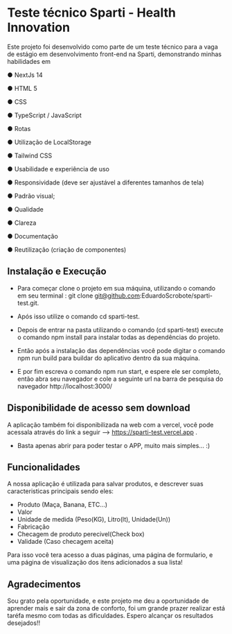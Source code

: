 
# Teste técnico Sparti - Health Innovation

Este projeto foi desenvolvido como parte de um teste técnico para a vaga de estágio em desenvolvimento front-end na Sparti, demonstrando minhas habilidades em

● NextJs 14

● HTML 5

● CSS

● TypeScript / JavaScript

● Rotas

● Utilização de LocalStorage

● Tailwind CSS

● Usabilidade e experiência de uso

● Responsividade (deve ser ajustável a diferentes tamanhos de tela)

● Padrão visual;

● Qualidade

● Clareza

● Documentação

● Reutilização (criação de componentes) 




## Instalação e Execução

- Para começar clone o projeto em sua máquina, utilizando o comando em seu terminal : 
    git clone git@github.com:EduardoScrobote/sparti-test.git.

- Após isso utilize o comando cd sparti-test.
- Depois de entrar na pasta utilizando o comando (cd sparti-test) execute o comando
    npm install para instalar todas as dependências do projeto.
- Então após a instalação das dependências você pode digitar o comando npm run build para buildar do aplicativo dentro da sua máquina.
- E por fim escreva o comando npm run start, e espere ele ser completo, então abra seu navegador e cole a seguinte url na barra de pesquisa do navegador http://localhost:3000/


## Disponibilidade de acesso sem download

A aplicação também foi disponibilizada na web com a vercel, você pode acessala através do link a seguir --> https://sparti-test.vercel.app .

- Basta apenas abrir para poder testar o APP, muito mais simples... :)
## Funcionalidades

A nossa aplicação é utilizada para salvar produtos, e descrever suas caracteristicas principais sendo eles: 

- Produto (Maça, Banana, ETC...)
- Valor
- Unidade de medida (Peso(KG), Litro(lt), Unidade(Un))
- Fabricação
- Checagem de produto perecivel(Check box)
- Validade (Caso checagem aceita)

Para isso você tera acesso a duas páginas, uma página de formulario, e uma página de visualização dos itens adicionados a sua lista!


## Agradecimentos

Sou grato pela oportunidade, e este projeto me deu a oportunidade de aprender mais e sair da zona de conforto, foi um grande prazer realizar está taréfa mesmo com todas as dificuldades. Espero alcançar os resultados desejados!!
